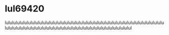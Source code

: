 # lul69420
lululululululululululululululululululululululululululululululululululululululululululululululululululululululululululululululululululululululululululululul